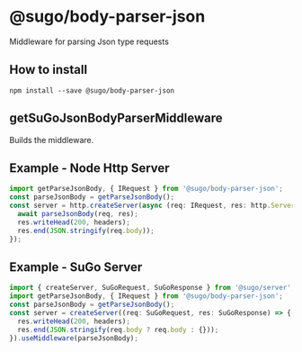 # **@sugo/body-parser-json**

Middleware for parsing Json type requests

## **How to install**

```shell
npm install --save @sugo/body-parser-json
```

## **getSuGoJsonBodyParserMiddleware**

Builds the middleware.

## **Example - Node Http Server**

```typescript
import getParseJsonBody, { IRequest } from '@sugo/body-parser-json';
const parseJsonBody = getParseJsonBody();
const server = http.createServer(async (req: IRequest, res: http.ServerResponse) => {
  await parseJsonBody(req, res);
  res.writeHead(200, headers);
  res.end(JSON.stringify(req.body));
});
```

## **Example - SuGo Server**

```typescript
import { createServer, SuGoRequest, SuGoResponse } from '@sugo/server';
import getParseJsonBody, { IRequest } from '@sugo/body-parser-json';
const parseJsonBody = getParseJsonBody();
const server = createServer((req: SuGoRequest, res: SuGoResponse) => {
  res.writeHead(200, headers);
  res.end(JSON.stringify(req.body ? req.body : {}));
}).useMiddleware(parseJsonBody);
```
